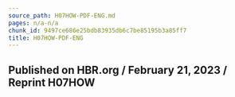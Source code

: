 ```yaml
---
source_path: H07HOW-PDF-ENG.md
pages: n/a-n/a
chunk_id: 9497ce686e25bdb83935db6c7be85195b3a85ff7
title: H07HOW-PDF-ENG
---
```

## Published on HBR.org / February 21, 2023 / Reprint H07HOW
